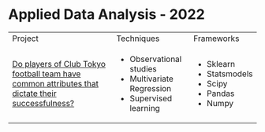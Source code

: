 <h1>Applied Data Analysis - 2022</h1>

<table>
    <tr>
        <td>Project</td>
        <td>Techniques</td>
        <td>Frameworks</td>
    </tr>
    <tr>
        <!-- PROJECT -->
        <td>
            <a href="Club Tokyo football team analysis\">
            Do players of Club Tokyo football team have common attributes that dictate their successfulness?
            </a>
        </td>
        <!-- TECHNIQUES -->
        <td>
            <ul>
              <li>Observational studies</li>
              <li>Multivariate Regression</li>
              <li>Supervised learning</li>
            </ul>
        </td>
        <!-- FRAMEWORKS -->
        <td>
            <ul>
                <li>Sklearn</li>
                <li>Statsmodels</li>
                <li>Scipy</li>
                <li>Pandas</li>
                <li>Numpy</li>
            </ul>
        </td>
    </tr>
</table>